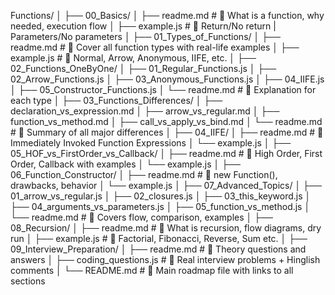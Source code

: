 Functions/
│
├── 00_Basics/
│   ├── readme.md              # 🔹 What is a function, why needed, execution flow
│   ├── example.js             # 🔹 Return/No return | Parameters/No parameters
│
├── 01_Types_of_Functions/
│   ├── readme.md              # 🔹 Cover all function types with real-life examples
│   ├── example.js             # 🔹 Normal, Arrow, Anonymous, IIFE, etc.
│
├── 02_Functions_OneByOne/
│   ├── 01_Regular_Functions.js
│   ├── 02_Arrow_Functions.js
│   ├── 03_Anonymous_Functions.js
│   ├── 04_IIFE.js
│   ├── 05_Constructor_Functions.js
│   └── readme.md              # 🔹 Explanation for each type
│
├── 03_Functions_Differences/
│   ├── declaration_vs_expression.md
│   ├── arrow_vs_regular.md
│   ├── function_vs_method.md
│   ├── call_vs_apply_vs_bind.md
│   └── readme.md              # 🔹 Summary of all major differences
│
├── 04_IIFE/
│   ├── readme.md              # 🔹 Immediately Invoked Function Expressions
│   └── example.js
│
├── 05_HOF_vs_FirstOrder_vs_Callback/
│   ├── readme.md              # 🔹 High Order, First Order, Callback with examples
│   └── example.js
│
├── 06_Function_Constructor/
│   ├── readme.md              # 🔹 new Function(), drawbacks, behavior
│   └── example.js
│
├── 07_Advanced_Topics/
│   ├── 01_arrow_vs_regular.js
│   ├── 02_closures.js
│   ├── 03_this_keyword.js
│   ├── 04_arguments_vs_parameters.js
│   ├── 05_function_vs_method.js
│   └── readme.md              # 🔹 Covers flow, comparison, examples
│
├── 08_Recursion/
│   ├── readme.md              # 🔹 What is recursion, flow diagrams, dry run
│   ├── example.js             # 🔹 Factorial, Fibonacci, Reverse, Sum etc.
│
├── 09_Interview_Preparation/
│   ├── readme.md              # 🔹 Theory questions and answers
│   ├── coding_questions.js    # 🔹 Real interview problems + Hinglish comments
│
└── README.md                  # 🔹 Main roadmap file with links to all sections
